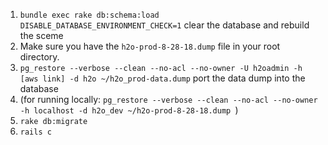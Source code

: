 

1. `bundle exec rake db:schema:load DISABLE_DATABASE_ENVIRONMENT_CHECK=1` clear the database and rebuild the sceme
1. Make sure you have the `h2o-prod-8-28-18.dump` file in your root directory.
1. `pg_restore --verbose --clean --no-acl --no-owner -U h2oadmin -h [aws link] -d h2o ~/h2o_prod-data.dump` port the data dump into the database
  1. (for running locally: `pg_restore --verbose --clean --no-acl --no-owner -h localhost -d h2o_dev ~/h2o-prod-8-28-18.dump `)
1. `rake db:migrate`
1. `rails c`
